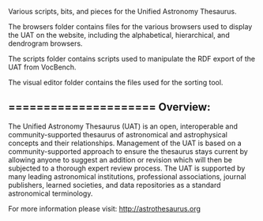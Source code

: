 Various scripts, bits, and pieces for the Unified Astronomy Thesaurus.

The browsers folder contains files for the various browsers used to display the UAT on the website, including the alphabetical, hierarchical, and dendrogram browsers.

The scripts folder contains scripts used to manipulate the RDF export of the UAT from VocBench.

The visual editor folder contains the files used for the sorting tool.

===================== 
Overview: 
------------- 
The Unified Astronomy Thesaurus (UAT) is an open, interoperable and community-supported thesaurus of astronomical and astrophysical concepts and their relationships. Management of the UAT is based on a community-supported approach to ensure the thesaurus stays current by allowing anyone to suggest an addition or revision which will then be subjected to a thorough expert review process. The UAT is supported by many leading astronomical institutions, professional associations, journal publishers, learned societies, and data repositories as a standard astronomical terminology.

For more information please visit: http://astrothesaurus.org
